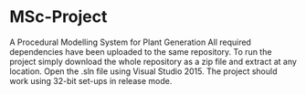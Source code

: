 # MSc-Project
 A Procedural Modelling System for Plant Generation
All required dependencies have been uploaded to the same repository. To run the project simply download the whole repository as a zip file and extract at any location. Open the .sln file using Visual Studio 2015. The project should work using 32-bit set-ups in release mode.
